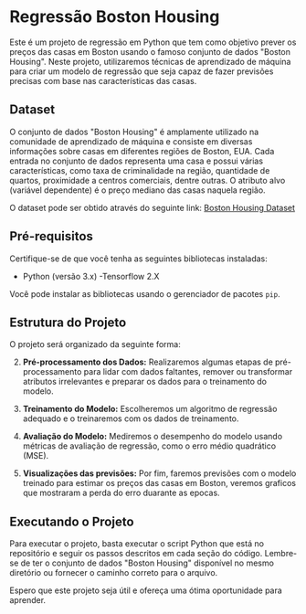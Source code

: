 # Regressão Boston Housing

Este é um projeto de regressão em Python que tem como objetivo prever os preços das casas em Boston usando o famoso conjunto de dados "Boston Housing". Neste projeto, utilizaremos técnicas de aprendizado de máquina para criar um modelo de regressão que seja capaz de fazer previsões precisas com base nas características das casas.

## Dataset

O conjunto de dados "Boston Housing" é amplamente utilizado na comunidade de aprendizado de máquina e consiste em diversas informações sobre casas em diferentes regiões de Boston, EUA. Cada entrada no conjunto de dados representa uma casa e possui várias características, como taxa de criminalidade na região, quantidade de quartos, proximidade a centros comerciais, dentre outras. O atributo alvo (variável dependente) é o preço mediano das casas naquela região.

O dataset pode ser obtido através do seguinte link: [Boston Housing Dataset](https://www.tensorflow.org/api_docs/python/tf/keras/datasets/boston_housing)

## Pré-requisitos

Certifique-se de que você tenha as seguintes bibliotecas instaladas:

- Python (versão 3.x)
-Tensorflow 2.X

Você pode instalar as bibliotecas usando o gerenciador de pacotes `pip`.

## Estrutura do Projeto

O projeto será organizado da seguinte forma:

2. **Pré-processamento dos Dados:** Realizaremos algumas etapas de pré-processamento para lidar com dados faltantes, remover ou transformar atributos irrelevantes e preparar os dados para o treinamento do modelo.

4. **Treinamento do Modelo:** Escolheremos um algoritmo de regressão adequado e o treinaremos com os dados de treinamento.

5. **Avaliação do Modelo:** Mediremos o desempenho do modelo usando métricas de avaliação de regressão, como o erro médio quadrático (MSE).

6. **Visualizações das previsões:** Por fim, faremos previsões com o modelo treinado para estimar os preços das casas em Boston, veremos graficos que mostraram a perda do erro  duarante as epocas.

## Executando o Projeto

Para executar o projeto, basta executar o script Python que está no repositório e seguir os passos descritos em cada seção do código. Lembre-se de ter o conjunto de dados "Boston Housing" disponível no mesmo diretório ou fornecer o caminho correto para o arquivo.

Espero que este projeto seja útil e ofereça uma ótima oportunidade para aprender.
